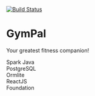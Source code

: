 [![Build Status](https://travis-ci.org/Snjoo/gympal.svg?branch=master)](https://travis-ci.org/Snjoo/gympal)

# GymPal

Your greatest fitness companion!

Spark Java  
PostgreSQL  
Ormlite  
ReactJS  
Foundation
